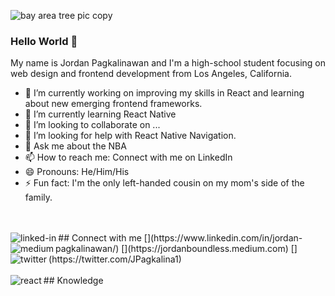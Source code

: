 ![bay area tree pic copy](https://user-images.githubusercontent.com/39219944/123734061-7ca3eb00-d851-11eb-80a3-8f3f2f9aefc1.jpg)
### Hello World 👋
My name is Jordan Pagkalinawan and I'm a high-school student focusing on web design and frontend development from Los Angeles, California.
<br>
- 🔭 I’m currently working on improving my skills in React and learning about new emerging frontend frameworks.
- 🌱 I’m currently learning React Native
- 👯 I’m looking to collaborate on ...
- 🤔 I’m looking for help with React Native Navigation.
- 💬 Ask me about the NBA
- 📫 How to reach me: Connect with me on LinkedIn
- 😄 Pronouns: He/Him/His
- ⚡ Fun fact: I'm the only left-handed cousin on my mom's side of the family.
<br>
<br>
## Connect with me
[<img align="left" alt="linked-in" src="https://img.shields.io/badge/linkedin-%230077B5.svg?&style=for-the-badge&logo=linkedin&logoColor=white" />](https://www.linkedin.com/in/jordan-pagkalinawan/)
[<img align="left" alt="medium" src="https://img.shields.io/badge/medium-%2312100E.svg?&style=for-the-badge&logo=medium&logoColor=white" />](https://jordanboundless.medium.com)
[<img align="left" alt="twitter" src="https://img.shields.io/badge/twitter-%231DA1F2.svg?&style=for-the-badge&logo=twitter&logoColor=white" />](https://twitter.com/JPagkalina1)
<br>
<br>
## Knowledge
<img align="left" alt="react" src="https://img.shields.io/badge/react%20-%2320232a.svg?&style=for-the-badge&logo=react&logoColor=%2361DAFB" />
<br>
<br>

